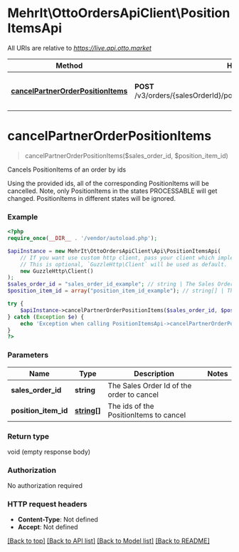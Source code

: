 # MehrIt\OttoOrdersApiClient\PositionItemsApi

All URIs are relative to *https://live.api.otto.market*

Method | HTTP request | Description
------------- | ------------- | -------------
[**cancelPartnerOrderPositionItems**](PositionItemsApi.md#cancelpartnerorderpositionitems) | **POST** /v3/orders/{salesOrderId}/positionItems/{positionItemId}/cancellation | Cancels PositionItems of an order by ids

# **cancelPartnerOrderPositionItems**
> cancelPartnerOrderPositionItems($sales_order_id, $position_item_id)

Cancels PositionItems of an order by ids

Using the provided ids, all of the corresponding PositionItems will be cancelled. Note, only PositionItems in the states PROCESSABLE  will get changed. PositionItems in different states will be ignored.

### Example
```php
<?php
require_once(__DIR__ . '/vendor/autoload.php');

$apiInstance = new MehrIt\OttoOrdersApiClient\Api\PositionItemsApi(
    // If you want use custom http client, pass your client which implements `GuzzleHttp\ClientInterface`.
    // This is optional, `GuzzleHttp\Client` will be used as default.
    new GuzzleHttp\Client()
);
$sales_order_id = "sales_order_id_example"; // string | The Sales Order Id of the order to cancel
$position_item_id = array("position_item_id_example"); // string[] | The ids of the PositionItems to cancel

try {
    $apiInstance->cancelPartnerOrderPositionItems($sales_order_id, $position_item_id);
} catch (Exception $e) {
    echo 'Exception when calling PositionItemsApi->cancelPartnerOrderPositionItems: ', $e->getMessage(), PHP_EOL;
}
?>
```

### Parameters

Name | Type | Description  | Notes
------------- | ------------- | ------------- | -------------
 **sales_order_id** | **string**| The Sales Order Id of the order to cancel |
 **position_item_id** | [**string[]**](../Model/string.md)| The ids of the PositionItems to cancel |

### Return type

void (empty response body)

### Authorization

No authorization required

### HTTP request headers

 - **Content-Type**: Not defined
 - **Accept**: Not defined

[[Back to top]](#) [[Back to API list]](../../README.md#documentation-for-api-endpoints) [[Back to Model list]](../../README.md#documentation-for-models) [[Back to README]](../../README.md)

